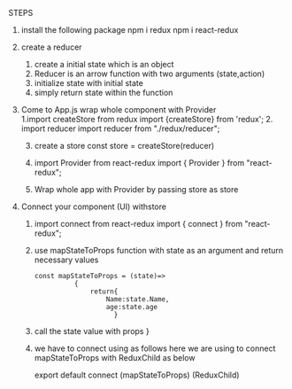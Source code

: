  STEPS
  1. install the following package
        npm i redux
        npm i react-redux
  2. create a reducer 
        1. create a initial state which is an object
        2. Reducer is an arrow function with two arguments (state,action)
        3. initialize state with initial state
        4. simply return state within the function
  3. Come to App.js wrap whole component with Provider   
        1.import createStore from redux
           import {createStore} from 'redux';
        2. import reducer
            import reducer from "./redux/reducer";
        
        3. create a store
             const store = createStore(reducer)

        4. import Provider from react-redux
              import { Provider } from "react-redux";     
        5. Wrap whole app with Provider by passing store as store      
  
  4. Connect your component (UI) withstore
       1. import connect from react-redux
          import { connect } from "react-redux";
       2. use mapStateToProps function with state as an argument and return necessary values   
              
              const mapStateToProps = (state)=>
                        {
                            return{
                                Name:state.Name,
                                age:state.age
                                  }

        3. call the state value with props
                        }
        4. we have to connect using as follows here we are using to connect mapStateToProps with ReduxChild as below

              export default connect (mapStateToProps)  (ReduxChild)          
